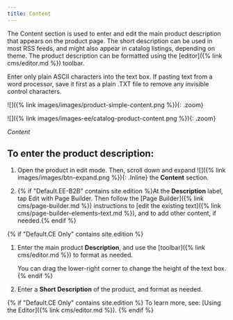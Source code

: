 ```yaml
---
title: Content
---
```


The Content section is used to enter and edit the main product description that appears on the product page. The short description can be used in most RSS feeds, and might also appear in catalog listings, depending on theme. The product description can be formatted using the [editor]({% link cms/editor.md %}) toolbar.

<!--{% if "Default.CE Only" contains site.edition %}-->

Enter only plain ASCII characters into the text box. If pasting text from a word processor, save it first as a plain .TXT file to remove any invisible control characters.

<!--{% endif %}-->

<!--{% if "Default.CE Only" contains site.edition %}-->

![]({% link images/images/product-simple-content.png %}){: .zoom}
<!--{% endif %}-->

<!--{% if "Default.EE-B2B" contains site.edition %}-->

![]({% link images/images-ee/catalog-product-content.png %}){: .zoom}
<!--{% endif %}-->

*Content*

## To enter the product description:

1. Open the product in edit mode. Then, scroll down and expand ![]({% link images/images/btn-expand.png %}){: .Inline} the **Content** section.

1. {% if "Default.EE-B2B" contains site.edition %}At the **Description** label, tap <span class="btn">Edit with Page Builder</span>. Then follow the [Page Builder]({% link cms/page-builder.md %}) instructions to [edit the existing text]({% link cms/page-builder-elements-text.md %}), and to add other content, if needed.{% endif %}

{% if "Default.CE Only" contains site.edition %}
1. Enter the main product **Description**, and use the [toolbar]({% link cms/editor.md %}) to format as needed.

    You can drag the lower-right corner to change the height of the text box.
    {% endif %}

1. Enter a **Short Description** of the product, and format as needed.

{% if "Default.CE Only" contains site.edition %}
    To learn more, see: [Using the Editor]({% link cms/editor.md %}).
{% endif %}
